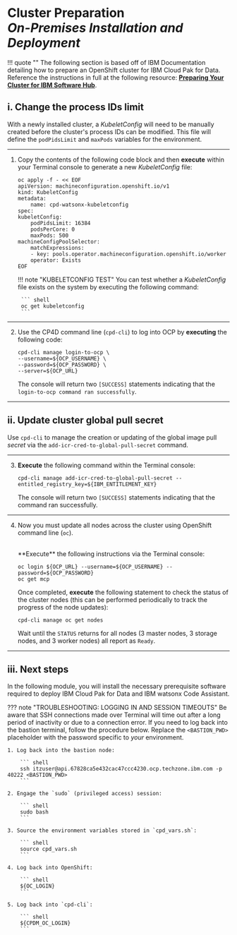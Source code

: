 # **Cluster Preparation**</br>*On-Premises Installation and Deployment*

!!! quote ""
    The following section is based off of IBM Documentation detailing how to prepare an OpenShift cluster for IBM Cloud Pak for Data. Reference the instructions in full at the following resource: <a href="https://www.ibm.com/docs/en/software-hub/5.1.x?topic=installing-preparing-your-cluster" target="_blank">**Preparing Your Cluster for IBM Software Hub**</a>.

## **i. Change the process IDs limit**

With a newly installed cluster, a *KubeletConfig* will need to be manually created before the cluster's process IDs can be modified. This file will define the `podPidsLimit` and `maxPods` variables for the environment.

---

1. Copy the contents of the following code block and then **execute** within your Terminal console to generate a new *KubeletConfig* file:

    ``` shell
    oc apply -f - << EOF
    apiVersion: machineconfiguration.openshift.io/v1
    kind: KubeletConfig
    metadata:
        name: cpd-watsonx-kubeletconfig
    spec:
    kubeletConfig:
        podPidsLimit: 16384
        podsPerCore: 0
        maxPods: 500
    machineConfigPoolSelector:
        matchExpressions:
        - key: pools.operator.machineconfiguration.openshift.io/worker
        operator: Exists
    EOF
    ```

    !!! note "KUBELETCONFIG TEST"
        You can test whether a *KubeletConfig* file exists on the system by executing the following command:

        ``` shell
        oc get kubeletconfig
        ```

---

2. Use the CP4D command line (`cpd-cli`) to log into OCP by **executing** the following code:

    ``` shell
    cpd-cli manage login-to-ocp \
    --username=${OCP_USERNAME} \
    --password=${OCP_PASSWORD} \
    --server=${OCP_URL}
    ```

    The console will return two `[SUCCESS]` statements indicating that the `login-to-ocp command ran successfully`.

---

## **ii. Update cluster global pull secret**

Use `cpd-cli` to manage the creation or updating of the global image pull *secret* via the `add-icr-cred-to-global-pull-secret` command.

---

3. **Execute** the following command within the Terminal console:

    ``` shell
    cpd-cli manage add-icr-cred-to-global-pull-secret --entitled_registry_key=${IBM_ENTITLEMENT_KEY} 
    ```

    The console will return two `[SUCCESS]` statements indicating that the command ran successfully.

---

4. Now you must update all nodes across the cluster using OpenShift command line (`oc`).

    </br>
    **Execute** the following instructions via the Terminal console:

    ``` shell
    oc login ${OCP_URL} --username=${OCP_USERNAME} --password=${OCP_PASSWORD}
    oc get mcp
    ```

    Once completed, **execute** the following statement to check the status of the cluster nodes (this can be performed periodically to track the progress of the node updates):

    ``` shell
    cpd-cli manage oc get nodes
    ```

    Wait until the `STATUS` returns for all nodes (3 master nodes, 3 storage nodes, and 3 worker nodes) all report as `Ready`.

---

## **iii. Next steps**

In the following module, you will install the necessary prerequisite software required to deploy IBM Cloud Pak for Data and IBM watsonx Code Assistant.

??? note "TROUBLESHOOTING: LOGGING IN AND SESSION TIMEOUTS"
    Be aware that SSH connections made over Terminal will time out after a long period of inactivity or due to a connection error. If you need to log back into the bastion terminal, follow the procedure below. Replace the `<BASTION_PWD>` placeholder with the password specific to *your* environment.

    1. Log back into the bastion node:

        ``` shell
        ssh itzuser@api.67828ca5e432cac47ccc4230.ocp.techzone.ibm.com -p 40222 <BASTION_PWD>
        ```
    
    2. Engage the `sudo` (privileged access) session:

        ``` shell
        sudo bash
        ```

    3. Source the environment variables stored in `cpd_vars.sh`:

        ``` shell
        source cpd_vars.sh
        ```

    4. Log back into OpenShift:

        ``` shell
        ${OC_LOGIN}
        ```

    5. Log back into `cpd-cli`:

        ``` shell
        ${CPDM_OC_LOGIN}
        ```
